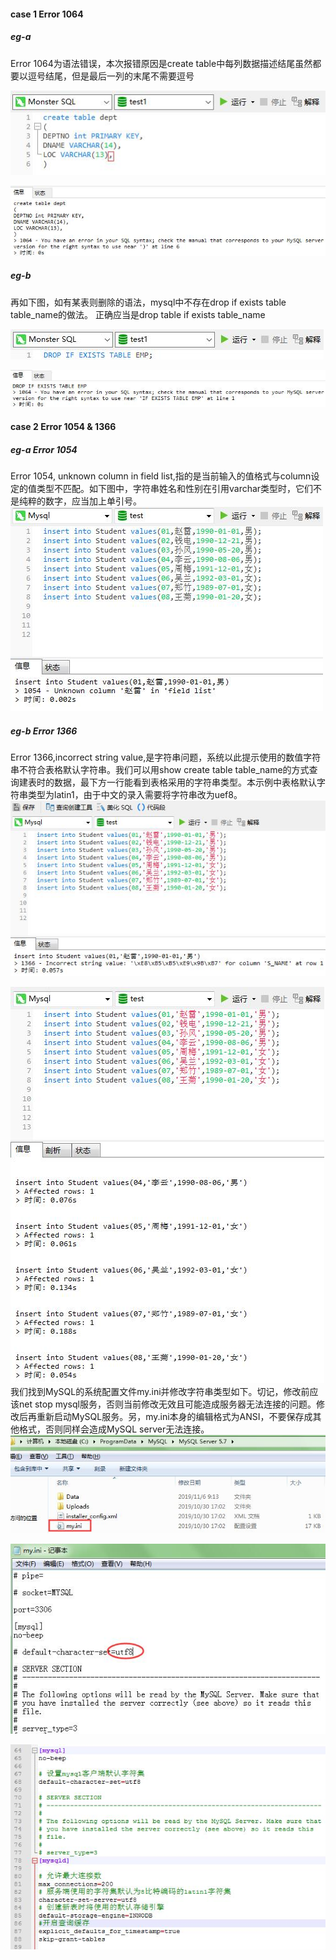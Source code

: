 #### case 1 Error 1064
##### eg-a
Error 1064为语法错误，本次报错原因是create table中每列数据描述结尾虽然都要以逗号结尾，但是最后一列的末尾不需要逗号

![](./Images/case1a.jpg)

![](./Images/case1b.jpg)

##### eg-b
再如下图，如有某表则删除的语法，mysql中不存在drop if exists table table_name的做法。
正确应当是drop table if exists table_name

![](./Images/case1c.jpg)

![](./Images/case1d.jpg)

#### case 2 Error 1054 & 1366
##### eg-a Error 1054
Error 1054, unknown column in field list,指的是当前输入的值格式与column设定的值类型不匹配。如下图中，字符串姓名和性别在引用varchar类型时，它们不是纯粹的数字，应当加上单引号。
![](./Images/case2a.jpg)

##### eg-b Error 1366
Error 1366,incorrect string value,是字符串问题，系统以此提示使用的数值字符串不符合表格默认字符串。我们可以用show create table table_name的方式查询建表时的数据，最下方一行能看到表格采用的字符串类型。本示例中表格默认字符串类型为latin1，由于中文的录入需要将字符串改为uef8。
![](./Images/case2b.jpg)

![](./Images/case2c.jpg)
我们找到MySQL的系统配置文件my.ini并修改字符串类型如下。切记，修改前应该net stop mysql服务，否则当前修改无效且可能造成服务器无法连接的问题。修改后再重新启动MySQL服务。另，my.ini本身的编辑格式为ANSI，不要保存成其他格式，否则同样会造成MySQL server无法连接。
![](./Images/case2d.jpg)

![](./Images/case2e.jpg)

![](./Images/case2f.jpg)